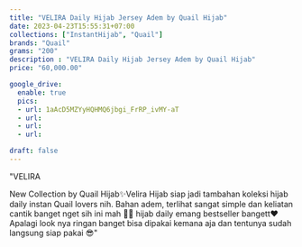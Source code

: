```yaml
---
title: "VELIRA Daily Hijab Jersey Adem by Quail Hijab"
date: 2023-04-23T15:55:31+07:00
collections: ["InstantHijab", "Quail"]
brands: "Quail"
grams: "200"
description : "VELIRA Daily Hijab Jersey Adem by Quail Hijab"
price: "60,000.00"

google_drive:
  enable: true
  pics:
  - url: 1aAcD5MZYyHQHMQ6jbgi_FrRP_ivMY-aT
  - url: 
  - url: 
  - url: 

draft: false
---
```


"VELIRA


New Collection by Quail Hijab✨Velira Hijab siap jadi tambahan koleksi hijab daily instan Quail lovers nih. Bahan adem, terlihat sangat simple dan keliatan cantik banget nget sih ini mah 👍🏻 hijab daily emang bestseller bangett❤️ Apalagi look nya ringan banget bisa dipakai kemana aja dan tentunya sudah langsung siap pakai 😎"     
 
